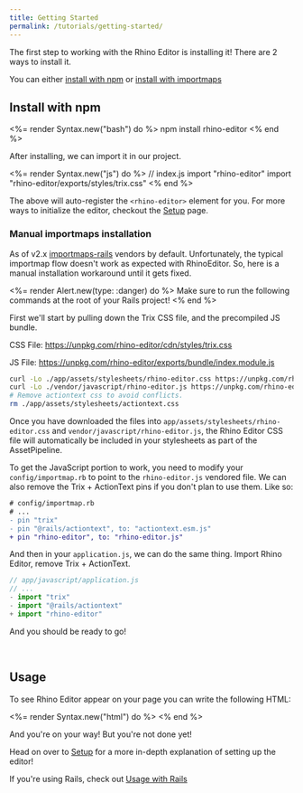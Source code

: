 ```yaml
---
title: Getting Started
permalink: /tutorials/getting-started/
---
```


The first step to working with the Rhino Editor is installing it! There are 2 ways to install it.

You can either [install with npm](#install-with-npm) or [install with importmaps](#manual-importmaps-installation)

## Install with npm

<%= render Syntax.new("bash") do %>
npm install rhino-editor
<% end %>

After installing, we can import it in our project.

<%= render Syntax.new("js") do %>
// index.js
import "rhino-editor"
import "rhino-editor/exports/styles/trix.css"
<% end %>

The above will auto-register the `<rhino-editor>` element for you.
For more ways to initialize the editor, checkout the [Setup](/tutorials/setup) page.

### Manual importmaps installation

As of v2.x [importmaps-rails](https://github.com/rails/importmap-rails) vendors by default.
Unfortunately, the typical importmap flow doesn't work as expected with RhinoEditor. So,
here is a manual installation workaround until it gets fixed.

<%= render Alert.new(type: :danger) do %>
  Make sure to run the following commands at the root of your Rails project!
<% end %>

First we'll start by pulling down the Trix CSS file, and the precompiled JS bundle.

CSS File: <https://unpkg.com/rhino-editor/cdn/styles/trix.css>

JS File: <https://unpkg.com/rhino-editor/exports/bundle/index.module.js>

```bash
curl -Lo ./app/assets/stylesheets/rhino-editor.css https://unpkg.com/rhino-editor/cdn/styles/trix.css
curl -Lo ./vendor/javascript/rhino-editor.js https://unpkg.com/rhino-editor/exports/bundle/index.module.js
# Remove actiontext css to avoid conflicts.
rm ./app/assets/stylesheets/actiontext.css
```

Once you have downloaded the files into `app/assets/stylesheets/rhino-editor.css` and
`vendor/javascript/rhino-editor.js`, the Rhino Editor CSS file will automatically be included in your stylesheets as part of the AssetPipeline.

To get the JavaScript portion to work, you need to modify your `config/importmap.rb` to point to the `rhino-editor.js`
vendored file. We can also remove the Trix + ActionText pins if you don't plan to use them. Like so:

```diff
# config/importmap.rb
# ...
- pin "trix"
- pin "@rails/actiontext", to: "actiontext.esm.js"
+ pin "rhino-editor", to: "rhino-editor.js"
```

And then in your `application.js`, we can do the same thing. Import Rhino Editor, remove Trix + ActionText.

```js
// app/javascript/application.js
// ...
- import "trix"
- import "@rails/actiontext"
+ import "rhino-editor"
```

And you should be ready to go!

<br>

## Usage

To see Rhino Editor appear on your page you can write the following HTML:

<%= render Syntax.new("html") do %>
<rhino-editor></rhino-editor>
<% end %>

And you're on your way! But you're not done yet!

Head on over to [Setup](/tutorials/setup) for a more in-depth explanation of setting up the editor!

If you're using Rails, check out [Usage with Rails](/tutorials/usage-with-rails/)
